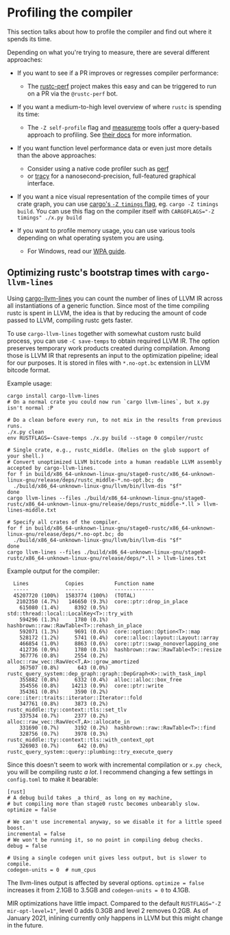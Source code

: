 # Profiling the compiler

This section talks about how to profile the compiler and find out where it spends its time.

Depending on what you're trying to measure, there are several different approaches:

- If you want to see if a PR improves or regresses compiler performance:
  - The [rustc-perf](https://github.com/rust-lang/rustc-perf) project makes this easy and can be triggered to run on a PR via the `@rustc-perf` bot.

- If you want a medium-to-high level overview of where `rustc` is spending its time:
  - The `-Z self-profile` flag and [measureme](https://github.com/rust-lang/measureme) tools offer a query-based approach to profiling.
    See [their docs](https://github.com/rust-lang/measureme/blob/master/summarize/Readme.md) for more information.

- If you want function level performance data or even just more details than the above approaches:
  - Consider using a native code profiler such as [perf](profiling/with_perf.html)
  - or [tracy](https://github.com/nagisa/rust_tracy_client) for a nanosecond-precision,
    full-featured graphical interface.

- If you want a nice visual representation of the compile times of your crate graph,
  you can use [cargo's `-Z timings` flag](https://doc.rust-lang.org/cargo/reference/unstable.html#timings),
  eg. `cargo -Z timings build`.
  You can use this flag on the compiler itself with `CARGOFLAGS="-Z timings" ./x.py build`

- If you want to profile memory usage, you can use various tools depending on what operating system
  you are using.
  - For Windows, read our [WPA guide](profiling/wpa_profiling.html).

## Optimizing rustc's bootstrap times with `cargo-llvm-lines`

Using [cargo-llvm-lines](https://github.com/dtolnay/cargo-llvm-lines) you can count the
number of lines of LLVM IR across all instantiations of a generic function.
Since most of the time compiling rustc is spent in LLVM, the idea is that by
reducing the amount of code passed to LLVM, compiling rustc gets faster.

To use `cargo-llvm-lines` together with somewhat custom rustc build process, you can use
`-C save-temps` to obtain required LLVM IR. The option preserves temporary work products
created during compilation. Among those is LLVM IR that represents an input to the
optimization pipeline; ideal for our purposes. It is stored in files with `*.no-opt.bc`
extension in LLVM bitcode format.

Example usage:
```
cargo install cargo-llvm-lines
# On a normal crate you could now run `cargo llvm-lines`, but x.py isn't normal :P

# Do a clean before every run, to not mix in the results from previous runs.
./x.py clean
env RUSTFLAGS=-Csave-temps ./x.py build --stage 0 compiler/rustc

# Single crate, e.g., rustc_middle. (Relies on the glob support of your shell.)
# Convert unoptimized LLVM bitcode into a human readable LLVM assembly accepted by cargo-llvm-lines.
for f in build/x86_64-unknown-linux-gnu/stage0-rustc/x86_64-unknown-linux-gnu/release/deps/rustc_middle-*.no-opt.bc; do
  ./build/x86_64-unknown-linux-gnu/llvm/bin/llvm-dis "$f"
done
cargo llvm-lines --files ./build/x86_64-unknown-linux-gnu/stage0-rustc/x86_64-unknown-linux-gnu/release/deps/rustc_middle-*.ll > llvm-lines-middle.txt

# Specify all crates of the compiler.
for f in build/x86_64-unknown-linux-gnu/stage0-rustc/x86_64-unknown-linux-gnu/release/deps/*.no-opt.bc; do
  ./build/x86_64-unknown-linux-gnu/llvm/bin/llvm-dis "$f"
done
cargo llvm-lines --files ./build/x86_64-unknown-linux-gnu/stage0-rustc/x86_64-unknown-linux-gnu/release/deps/*.ll > llvm-lines.txt
```

Example output for the compiler:
```
  Lines            Copies          Function name
  -----            ------          -------------
  45207720 (100%)  1583774 (100%)  (TOTAL)
   2102350 (4.7%)   146650 (9.3%)  core::ptr::drop_in_place
    615080 (1.4%)     8392 (0.5%)  std::thread::local::LocalKey<T>::try_with
    594296 (1.3%)     1780 (0.1%)  hashbrown::raw::RawTable<T>::rehash_in_place
    592071 (1.3%)     9691 (0.6%)  core::option::Option<T>::map
    528172 (1.2%)     5741 (0.4%)  core::alloc::layout::Layout::array
    466854 (1.0%)     8863 (0.6%)  core::ptr::swap_nonoverlapping_one
    412736 (0.9%)     1780 (0.1%)  hashbrown::raw::RawTable<T>::resize
    367776 (0.8%)     2554 (0.2%)  alloc::raw_vec::RawVec<T,A>::grow_amortized
    367507 (0.8%)      643 (0.0%)  rustc_query_system::dep_graph::graph::DepGraph<K>::with_task_impl
    355882 (0.8%)     6332 (0.4%)  alloc::alloc::box_free
    354556 (0.8%)    14213 (0.9%)  core::ptr::write
    354361 (0.8%)     3590 (0.2%)  core::iter::traits::iterator::Iterator::fold
    347761 (0.8%)     3873 (0.2%)  rustc_middle::ty::context::tls::set_tlv
    337534 (0.7%)     2377 (0.2%)  alloc::raw_vec::RawVec<T,A>::allocate_in
    331690 (0.7%)     3192 (0.2%)  hashbrown::raw::RawTable<T>::find
    328756 (0.7%)     3978 (0.3%)  rustc_middle::ty::context::tls::with_context_opt
    326903 (0.7%)      642 (0.0%)  rustc_query_system::query::plumbing::try_execute_query
```

Since this doesn't seem to work with incremental compilation or `x.py check`,
you will be compiling rustc _a lot_.
I recommend changing a few settings in `config.toml` to make it bearable:
```
[rust]
# A debug build takes _a third_ as long on my machine,
# but compiling more than stage0 rustc becomes unbearably slow.
optimize = false

# We can't use incremental anyway, so we disable it for a little speed boost.
incremental = false
# We won't be running it, so no point in compiling debug checks.
debug = false

# Using a single codegen unit gives less output, but is slower to compile.
codegen-units = 0  # num_cpus
```

The llvm-lines output is affected by several options.
`optimize = false` increases it from 2.1GB to 3.5GB and `codegen-units = 0` to 4.1GB.

MIR optimizations have little impact. Compared to the default `RUSTFLAGS="-Z
mir-opt-level=1"`, level 0 adds 0.3GB and level 2 removes 0.2GB.
As of <!-- date: 2021-01 --> January 2021, inlining currently only happens in
LLVM but this might change in the future.
